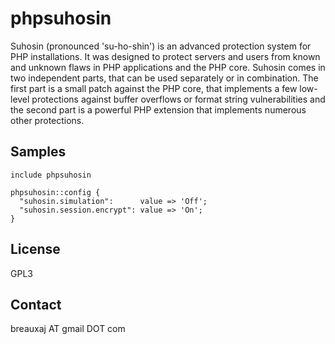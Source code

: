 phpsuhosin
==========

Suhosin (pronounced 'su-ho-shin') is an advanced protection system for PHP
installations. It was designed to protect servers and users from known and
unknown flaws in PHP applications and the PHP core. Suhosin comes in two
independent parts, that can be used separately or in combination. The first part
is a small patch against the PHP core, that implements a few low-level
protections against buffer overflows or format string vulnerabilities and the
second part is a powerful PHP extension that implements numerous other
protections.

Samples
-------
```
include phpsuhosin
```
```
phpsuhosin::config {
  "suhosin.simulation":      value => 'Off';
  "suhosin.session.encrypt": value => 'On';
}
```

License
-------
GPL3

Contact
-------
breauxaj AT gmail DOT com
